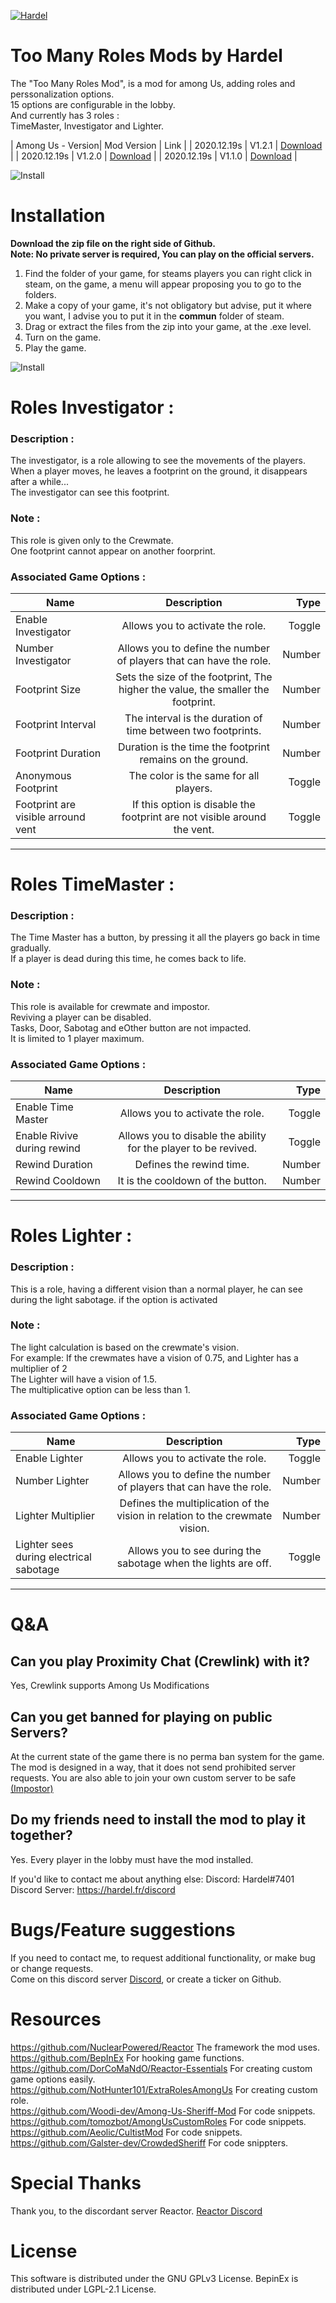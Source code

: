 [![Hardel](https://discord.com/assets/192cb9459cbc0f9e73e2591b700f1857.svg)](https://discord.gg/AP9axbXXNC)

# Too Many Roles Mods by Hardel

The "Too Many Roles Mod", is a mod for among Us, adding roles and perssonalization options.  
15 options are configurable in the lobby.  
And currently has 3 roles :  
TimeMaster, Investigator and Lighter.

| Among Us - Version| Mod Version | Link |
| 2020.12.19s | V1.2.1 | [Download](https://github.com/Hardel-DW/TooManyRolesMods/releases/download/V1.2.1/Among.Us.-.Too.Many.Roles.Modszip.zip) |
| 2020.12.19s | V1.2.0 | [Download](https://github.com/Hardel-DW/TooManyRolesMods/releases/download/V1.2/Among.Us.-.Too.Many.Roles.Mods.zip) |
| 2020.12.19s | V1.1.0 | [Download](https://github.com/Hardel-DW/TooManyRolesMods/releases/download/V1.1/Among.Us.-.ToManyRolesMods.zip) |


![Install](https://cdn.discordapp.com/attachments/790517195003527189/813239176412659752/Sans_titre.png)

# Installation
**Download the zip file on the right side of Github.**  
**Note: No private server is required, You can play on the official servers.**  
1. Find the folder of your game, for steams players you can right click in steam, on the game, a menu will appear proposing you to go to the folders.
2. Make a copy of your game, it's not obligatory but advise, put it where you want, I advise you to put it in the __commun__ folder of steam.
3. Drag or extract the files from the zip into your game, at the .exe level.
4. Turn on the game.
5. Play the game.

![Install](https://i.imgur.com/pvBAyZN.png)

# Roles Investigator :
 
### Description :
The investigator, is a role allowing to see the movements of the players.  
When a player moves, he leaves a footprint on the ground, it disappears after a while...  
The investigator can see this footprint.

### Note :
This role is given only to the Crewmate.  
One footprint cannot appear on another foorprint.

### Associated Game Options :
| Name | Description | Type |
|----------|:-------------:|------:|
| Enable Investigator | Allows you to activate the role. | Toggle |
| Number Investigator | Allows you to define the number of players that can have the role. | Number |
| Footprint Size | Sets the size of the footprint, The higher the value, the smaller the footprint.| Number |
| Footprint Interval | The interval is the duration of time between two footprints. | Number |
| Footprint Duration | Duration is the time the footprint remains on the ground. | Number |
| Anonymous Footprint | The color is the same for all players. | Toggle |
| Footprint are visible arround vent | If this option is disable the footprint are not visible around the vent. | Toggle |

-----------------------

# Roles TimeMaster :
### Description :
The Time Master has a button, by pressing it all the players go back in time gradually.  
If a player is dead during this time, he comes back to life.

### Note :
This role is available for crewmate and impostor.  
Reviving a player can be disabled.  
Tasks, Door, Sabotag and eOther button are not impacted.  
It is limited to 1 player maximum.

### Associated Game Options :
| Name | Description | Type |
|----------|:-------------:|------:|
| Enable Time Master | Allows you to activate the role. | Toggle |
| Enable Rivive during rewind | Allows you to disable the ability for the player to be revived. | Toggle |
| Rewind Duration | Defines the rewind time.| Number |
| Rewind Cooldown | It is the cooldown of the button.| Number |

---------------------------

# Roles Lighter :
### Description :
This is a role, having a different vision than a normal player, he can see during the light sabotage. if the option is activated 

### Note :
The light calculation is based on the crewmate's vision.  
For example: If the crewmates have a vision of 0.75, and Lighter has a multiplier of 2  
The Lighter will have a vision of 1.5.  
The multiplicative option can be less than 1.  

### Associated Game Options :
| Name | Description | Type |
|----------|:-------------:|------:|
| Enable Lighter | Allows you to activate the role. | Toggle |
| Number Lighter | Allows you to define the number of players that can have the role. | Number |
| Lighter Multiplier | Defines the multiplication of the vision in relation to the crewmate vision. | Number |
| Lighter sees during electrical sabotage | Allows you to see during the sabotage when the lights are off. | Toggle |

---------------

# Q&A
## Can you play Proximity Chat (Crewlink) with it?
Yes, Crewlink supports Among Us Modifications

## Can you get banned for playing on public Servers?
At the current state of the game there is no perma ban system for the game. The mod is designed in a way, that it does not send prohibited server requests. You are also able to join your own custom server to be safe [(Impostor)](https://github.com/Impostor/Impostor)

## Do my friends need to install the mod to play it together?
Yes. Every player in the lobby must have the mod installed.

If you'd like to contact me about anything else:
Discord: Hardel#7401
Discord Server: https://hardel.fr/discord

# Bugs/Feature suggestions
If you need to contact me, to request additional functionality, or make bug or change requests.  
Come on this discord server [Discord](https://discord.gg/s2TgC8Uj), or create a ticker on Github.

# Resources
https://github.com/NuclearPowered/Reactor The framework the mod uses.  
https://github.com/BepInEx For hooking game functions.  
https://github.com/DorCoMaNdO/Reactor-Essentials For creating custom game options easily.  
https://github.com/NotHunter101/ExtraRolesAmongUs For creating custom role.  
https://github.com/Woodi-dev/Among-Us-Sheriff-Mod For code snippets.  
https://github.com/tomozbot/AmongUsCustomRoles For code snippets.  
https://github.com/Aeolic/CultistMod For code snippets.  
https://github.com/Galster-dev/CrowdedSheriff For code snippters.  

# Special Thanks
Thank you, to the discordant server Reactor. [Reactor Discord](https://discord.gg/3a6U7Nsv)

# License
This software is distributed under the GNU GPLv3 License. BepinEx is distributed under LGPL-2.1 License.

